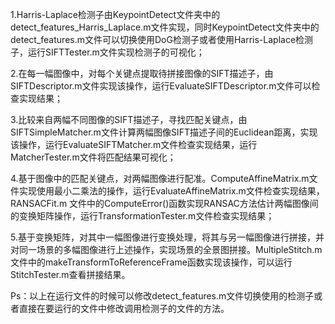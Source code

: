 1.Harris-Laplace检测子由KeypointDetect文件夹中的detect_features_Harris_Laplace.m文件实现，同时KeypointDetect文件夹中的detect_features.m文件可以切换使用DoG检测子或者使用Harris-Laplace检测子，运行SIFTTester.m文件实现检测子的可视化；

2.在每一幅图像中，对每个关键点提取待拼接图像的SIFT描述子，由SIFTDescriptor.m文件实现该操作，运行EvaluateSIFTDescriptor.m文件可以检查实现结果；

3.比较来自两幅不同图像的SIFT描述子，寻找匹配关键点，由SIFTSimpleMatcher.m文件计算两幅图像SIFT描述子间的Euclidean距离，实现该操作，运行EvaluateSIFTMatcher.m文件检查实现结果，运行MatcherTester.m文件将匹配结果可视化；

4.基于图像中的匹配关键点，对两幅图像进行配准。ComputeAffineMatrix.m文件实现使用最小二乘法的操作，运行EvaluateAffineMatrix.m文件检查实现结果，RANSACFit.m 文件中的ComputeError()函数实现RANSAC方法估计两幅图像间的变换矩阵操作，运行TransformationTester.m文件检查实现结果；

5.基于变换矩阵，对其中一幅图像进行变换处理，将其与另一幅图像进行拼接，并对同一场景的多幅图像进行上述操作，实现场景的全景图拼接。MultipleStitch.m文件中的makeTransformToReferenceFrame函数实现该操作，可以运行StitchTester.m查看拼接结果。

Ps：以上在运行文件的时候可以修改detect_features.m文件切换使用的检测子或者直接在要运行的文件中修改调用检测子的文件的方法。


